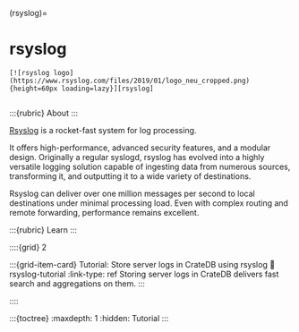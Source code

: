 (rsyslog)=
# rsyslog

```{div} .float-right
[![rsyslog logo](https://www.rsyslog.com/files/2019/01/logo_neu_cropped.png){height=60px loading=lazy}][rsyslog]
```
```{div} .clearfix
```


:::{rubric} About
:::

[Rsyslog] is a rocket-fast system for log processing.

It offers high-performance, advanced security features, and a modular design.
Originally a regular syslogd, rsyslog has evolved into a highly versatile
logging solution capable of ingesting data from numerous sources,
transforming it, and outputting it to a wide variety of destinations.

Rsyslog can deliver over one million messages per second to local
destinations under minimal processing load. Even with complex routing
and remote forwarding, performance remains excellent.

:::{rubric} Learn
:::

::::{grid} 2

:::{grid-item-card} Tutorial: Store server logs in CrateDB using rsyslog
:link: rsyslog-tutorial
:link-type: ref
Storing server logs in CrateDB delivers fast search and aggregations on them.
:::

::::

:::{toctree}
:maxdepth: 1
:hidden:
Tutorial <tutorial>
:::


[rsyslog]: https://www.rsyslog.com/
